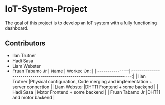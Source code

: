 # IoT-System-Project
The goal of this project is to develop an IoT system with a fully functioning dashboard.
## Contributors
- Ilan Trutner
- Hadi Sasa
- Liam Webster
- Fruan Tabamo Jr
| Name            | Worked On:                                                                 |
| ----------------|:--------------------------------------------------------------------------:|
| Ilan Trutner    |Physical configuration, Code merging and implementation + server connection |
|Liam Webster     |DHT11 Frontend + some backend                                               |
| Hadi Sasa       | Motor Frontend + some backend                                              |
| Fruan Tabamo Jr |DHT11 and motor backend                                                     |

